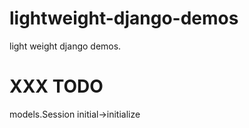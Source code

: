 # lightweight-django-demos
light weight django demos.

# XXX TODO
models.Session initial->initialize
